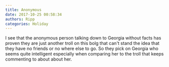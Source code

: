 ```yaml
---
title: Anonymous
date: 2017-10-25 00:58:34
authors: Ripp
categories: Holiday
---
```


 I see that the anonymous person talking down to Georgia without facts has proven they are just another troll on this bolg that can't stand the idea that they have no friends or no where else to go. So they pick on Georgia who seems quite intelligent especially when comparing her to the troll that keeps commenting to about about her.